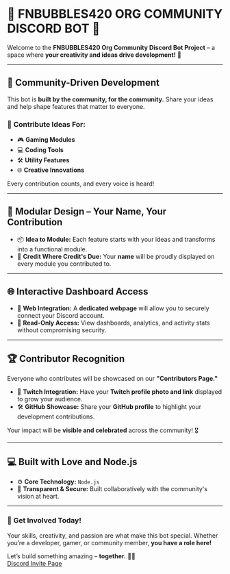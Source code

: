 # 🌟 **FNBUBBLES420 ORG COMMUNITY DISCORD BOT** 🌟  

Welcome to the **FNBUBBLES420 Org Community Discord Bot Project** – a space where **your creativity and ideas drive development!** 🚀  

---

## 🤝 **Community-Driven Development**  
This bot is **built by the community, for the community.** Share your ideas and help shape features that matter to everyone.  
### 🧠 **Contribute Ideas For:**  
- 🎮 **Gaming Modules**  
- 💻 **Coding Tools**  
- 🛠️ **Utility Features**  
- 🌐 **Creative Innovations**  

Every contribution counts, and every voice is heard!  

---

## 🧩 **Modular Design – Your Name, Your Contribution**  
- 📦 **Idea to Module:** Each feature starts with your ideas and transforms into a functional module.  
- 📝 **Credit Where Credit's Due:** Your **name** will be proudly displayed on every module you contributed to.  

---

## 🌐 **Interactive Dashboard Access**  
- 🔗 **Web Integration:** A **dedicated webpage** will allow you to securely connect your Discord account.  
- 👀 **Read-Only Access:** View dashboards, analytics, and activity stats without compromising security.  

---

## 🏆 **Contributor Recognition**  
Everyone who contributes will be showcased on our **"Contributors Page."**  
- 📸 **Twitch Integration:** Have your **Twitch profile photo and link** displayed to grow your audience.  
- 🛠️ **GitHub Showcase:** Share your **GitHub profile** to highlight your development contributions.  

Your impact will be **visible and celebrated** across the community! 🎖️  

---

## 💻 **Built with Love and Node.js**  
- ⚙️ **Core Technology:** `Node.js`  
- 🔑 **Transparent & Secure:** Built collaboratively with the community's vision at heart.  

---

### 🚀 **Get Involved Today!**  
Your skills, creativity, and passion are what make this bot special. Whether you’re a developer, gamer, or community member, **you have a role here!**  

Let’s build something amazing – **together.** 💬✨  
[Discord Invite Page](https://discord.fnbubbles420.org/invite)
